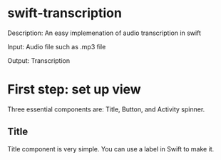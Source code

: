 # swift-transcription
Description: An easy implemenation of audio transcription in swift

Input: Audio file such as .mp3 file

Output: Transcription

# First step: set up view
Three essential components are: Title, Button, and Activity spinner. 

## Title
Title component is very simple. You can use a label in Swift to make it. 

